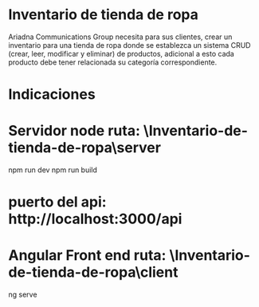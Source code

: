 # Inventario de tienda de ropa
 Ariadna Communications Group necesita para sus clientes, crear un inventario para una tienda de ropa donde se establezca un sistema CRUD (crear, leer, modificar y eliminar) de productos, adicional a esto cada producto debe tener relacionada su categoría correspondiente.
 
# Indicaciones
 
 # Servidor node ruta: \Inventario-de-tienda-de-ropa\server
  
  npm run dev
  npm run build
  
  # puerto del api: http://localhost:3000/api
  
 # Angular Front end ruta: \Inventario-de-tienda-de-ropa\client
  
  ng serve
 
